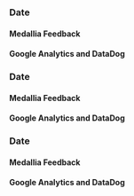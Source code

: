 ### Date
#### Medallia Feedback
#### Google Analytics and DataDog

### Date
#### Medallia Feedback
#### Google Analytics and DataDog

### Date
#### Medallia Feedback
#### Google Analytics and DataDog

